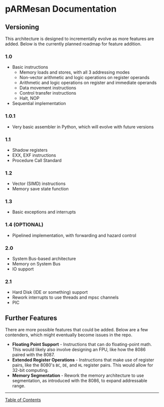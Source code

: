 # pARMesan Documentation

## Versioning

This architecture is designed to incrementally evolve as more features are added. Below is the currently planned roadmap for feature addition. 

### 1.0
- Basic instructions
  - Memory loads and stores, with all 3 addressing modes
  - Non-vector arithmetic and logic operations on register operands
  - Arithmetic and logic operations on register and immediate operands
  - Data movement instructions
  - Control transfer instructions
  - Halt, NOP
- Sequential implementation
### 1.0.1
- Very basic assembler in Python, which will evolve with future versions
### 1.1
- Shadow registers
- EXX, EXF instructions
- Procedure Call Standard
### 1.2
- Vector (SIMD) instructions
- Memory save state function
### 1.3
- Basic exceptions and interrupts
### 1.4 (OPTIONAL)
- Pipelined implementation, with forwarding and hazard control
### 2.0
- System Bus-based architecture
- Memory on System Bus
- IO support
### 2.1
- Hard Disk (IDE or something) support
- Rework interrupts to use threads and mpsc channels
- PIC

## Further Features

There are more possible features that could be added. Below are a few contenders, which might eventually become issues in the repo.
- **Floating Point Support** - Instructions that can do floating-point math. This would likely also involve designing an FPU, like how the 8086 paired with the 8087.
- **Extended Register Operations** - Instructions that make use of register pairs, like the 8080's `BC`, `DE`, and `HL` register pairs. This would allow for 32-bit computing.
- **Memory Segmentation** - Rework the memory architecture to use segmentation, as introduced with the 8086, to expand addressable range. 

---

[Table of Contents](index.md)